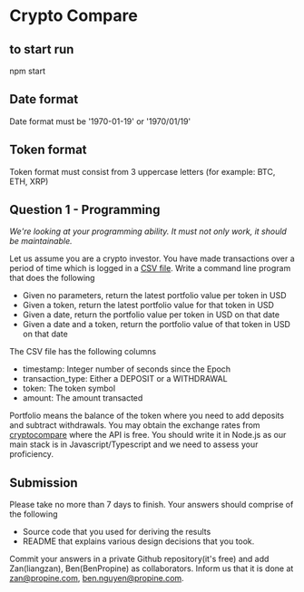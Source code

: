 # Crypto Compare

## to start run

npm start

## Date format

Date format must be '1970-01-19' or '1970/01/19'

## Token format

Token format must consist from 3 uppercase letters (for example: BTC, ETH, XRP)

## Question 1 - Programming

_We're looking at your programming ability. It must not only work, it should be maintainable._

Let us assume you are a crypto investor. You have made transactions over a period of time which is logged in
a [CSV file](https://s3-ap-southeast-1.amazonaws.com/static.propine.com/transactions.csv.zip). Write a command line
program that does the following

- Given no parameters, return the latest portfolio value per token in USD
- Given a token, return the latest portfolio value for that token in USD
- Given a date, return the portfolio value per token in USD on that date
- Given a date and a token, return the portfolio value of that token in USD on that date

The CSV file has the following columns

- timestamp: Integer number of seconds since the Epoch
- transaction_type: Either a DEPOSIT or a WITHDRAWAL
- token: The token symbol
- amount: The amount transacted

Portfolio means the balance of the token where you need to add deposits and subtract withdrawals. You may obtain the
exchange rates from [cryptocompare](https://min-api.cryptocompare.com/) where the API is free. You should write it in
Node.js as our main stack is in Javascript/Typescript and we need to assess your proficiency.

## Submission

Please take no more than 7 days to finish. Your answers should comprise of the following

- Source code that you used for deriving the results
- README that explains various design decisions that you took.

Commit your answers in a private Github repository(it's free) and add Zan(liangzan), Ben(BenPropine) as collaborators.
Inform us that it is done at zan@propine.com, ben.nguyen@propine.com.
